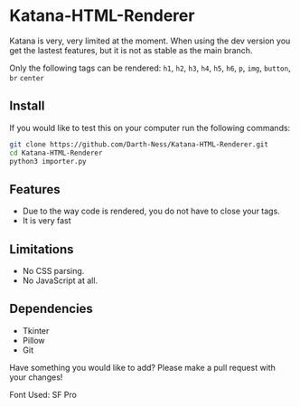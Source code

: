 # Katana-HTML-Renderer

Katana is very, very limited at the moment.
When using the dev version you get the lastest features, but it is not as stable as the main branch.

Only the following tags can be rendered: `h1`, `h2`, `h3`, `h4`, `h5`, `h6`, `p`, `img`, `button`, `br` `center`

## Install
If you would like to test this on your computer run the following commands:
```bash
git clone https://github.com/Darth-Ness/Katana-HTML-Renderer.git
cd Katana-HTML-Renderer
python3 importer.py
```
  
## Features
- Due to the way code is rendered, you do not have to close your tags.
- It is very fast
  
## Limitations
- No CSS parsing.
- No JavaScript at all.

## Dependencies
- Tkinter
- Pillow
- Git
  
Have something you would like to add? Please make a pull request with your changes!

Font Used: SF Pro
